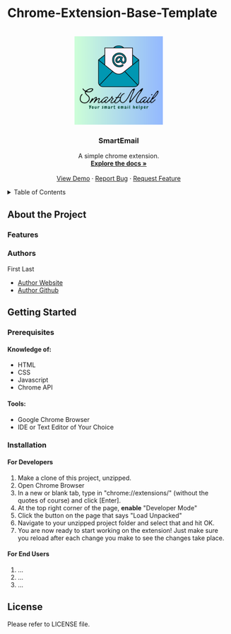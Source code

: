 # Chrome-Extension-Base-Template

<!-- LICENSE FOR THE README TEMPLATE USED FROM https://github.com/othneildrew/Best-README-Template

MIT License

Copyright (c) 2021 Othneil Drew

Permission is hereby granted, free of charge, to any person obtaining a copy
of this software and associated documentation files (the "Software"), to deal
in the Software without restriction, including without limitation the rights
to use, copy, modify, merge, publish, distribute, sublicense, and/or sell
copies of the Software, and to permit persons to whom the Software is
furnished to do so, subject to the following conditions:

The above copyright notice and this permission notice shall be included in all
copies or substantial portions of the Software.

THE SOFTWARE IS PROVIDED "AS IS", WITHOUT WARRANTY OF ANY KIND, EXPRESS OR
IMPLIED, INCLUDING BUT NOT LIMITED TO THE WARRANTIES OF MERCHANTABILITY,
FITNESS FOR A PARTICULAR PURPOSE AND NONINFRINGEMENT. IN NO EVENT SHALL THE
AUTHORS OR COPYRIGHT HOLDERS BE LIABLE FOR ANY CLAIM, DAMAGES OR OTHER
LIABILITY, WHETHER IN AN ACTION OF CONTRACT, TORT OR OTHERWISE, ARISING FROM,
OUT OF OR IN CONNECTION WITH THE SOFTWARE OR THE USE OR OTHER DEALINGS IN THE
SOFTWARE.-->

<!-- Improved compatibility of back to top link: See: https://github.com/othneildrew/Best-README-Template/pull/73 -->
<a name="readme-top"></a>
<!--
*** Thanks for checking out the Best-README-Template. If you have a suggestion
*** that would make this better, please fork the repo and create a pull request
*** or simply open an issue with the tag "enhancement".
*** Don't forget to give the project a star!
*** Thanks again! Now go create something AMAZING! :D
-->


<!-- PROJECT LOGO -->
<br />
<div align="center">
  <a href="https://github.com/HeadStarterTeam2024/Week-1-Hackathon">
    <img src="Chrome-Extension-Base-Template\logo.png" alt="Logo" width="200" height="200">
  </a>

<h3 align="center">SmartEmail</h3>

  <p align="center">
    A simple chrome extension.
    <br />
    <a href="https://github.com/HeadStarterTeam2024/Week-1-Hackathon"><strong>Explore the docs »</strong></a>
    <br />
    <br />
    <a href="https://github.com/HeadStarterTeam2024/Week-1-Hackathon">View Demo</a>
    ·
    <a href="https://github.com/HeadStarterTeam2024/Week-1-Hackathon">Report Bug</a>
    ·
    <a href="https://github.com/HeadStarterTeam2024/Week-1-Hackathon">Request Feature</a>
  </p>
</div>

<!-- TABLE OF CONTENTS -->
<details>
  <summary>Table of Contents</summary>
  <ol>
    <li>
      <a href="#about-the-project">About The Project</a>
      <ul>
        <li><a href="#features">Features</a></li>
        <li><a href="#authors">Authors</a></li>
      </ul>
    </li>
    <li>
    <a href="#getting-started">Getting Started</a>
      <ul>
        <li><a href="#prerequisites">Prerequisites</a></li>
        <li><a href="#installation">Installation</a></li>
      </ul>
    </li>
  </ol>
</details>


## About the Project

### Features

### Authors
First Last
- [Author Website]()
- [Author Github]()

## Getting Started

### Prerequisites
#### Knowledge of:
- HTML
- CSS
- Javascript
- Chrome API
#### Tools:
- Google Chrome Browser
- IDE or Text Editor of Your Choice

### Installation

#### For Developers
1. Make a clone of this project, unzipped.
2. Open Chrome Browser
3. In a new or blank tab, type in "chrome://extensions/" (without the quotes of course) and click [Enter].
4. At the top right corner of the page, **enable** "Developer Mode"
5. Click the button on the page that says "Load Unpacked"
6. Navigate to your unzipped project folder and select that and hit OK.
7. You are now ready to start working on the extension! Just make sure you reload after each change you make to see the changes take place.

#### For End Users
1. ...
2. ...
3. ...

## License
Please refer to LICENSE file.



